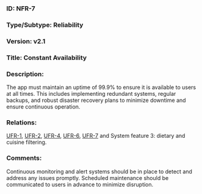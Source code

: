 ### ID: NFR-7
 
### Type/Subtype: Reliability

### Version: v2.1
 
### Title: Constant Availability
  
### Description: 
The app must maintain an uptime of 99.9% to ensure it is available to users at all times. This includes implementing redundant systems, regular backups, and robust disaster recovery plans to minimize downtime and ensure continuous operation.

### Relations: 
[UFR-1](https://github.com/carmensat/RECIPE-ROULETTE/blob/main/REQUIREMENTS/UFR-1.md), 
[UFR-2](https://github.com/carmensat/RECIPE-ROULETTE/blob/main/REQUIREMENTS/UFR-2.md),
[UFR-4](https://github.com/carmensat/RECIPE-ROULETTE/blob/main/REQUIREMENTS/UFR-4.md), 
[UFR-6](https://github.com/carmensat/RECIPE-ROULETTE/blob/main/REQUIREMENTS/UFR-6.md), 
[UFR-7](https://github.com/carmensat/RECIPE-ROULETTE/blob/main/REQUIREMENTS/UFR-7.md) and System feature 3: dietary and cuisine filtering.


### Comments: 
Continuous monitoring and alert systems should be in place to detect and address any issues promptly. Scheduled maintenance should be communicated to users in advance to minimize disruption.

